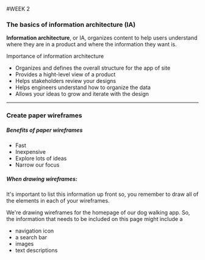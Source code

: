 #WEEK 2

### The basics of information architecture (IA)

**Information architecture**, or IA, organizes content to help users understand where they are in a product and where the information they want is.

Importance of information architecture 
- Organizes and defines the overall structure for the app of site 
- Provides a hight-level view of a product 
- Helps stakeholders review your designs 
- Helps engineers understand how to organize the data 
- Allows your ideas to grow and iterate with the design 

---

### Create paper wireframes

##### Benefits of paper wireframes 
- Fast 
- Inexpensive 
- Explore lots of ideas 
- Narrow our focus 

##### When drawing wireframes:

It's important to list this information up front so, you remember to draw all of the elements in each of your wireframes. 

We're drawing wireframes for the homepage of our dog walking app. So, the information that needs to be included on this page might include a 
- navigation icon
- a search bar
- images
- text descriptions
